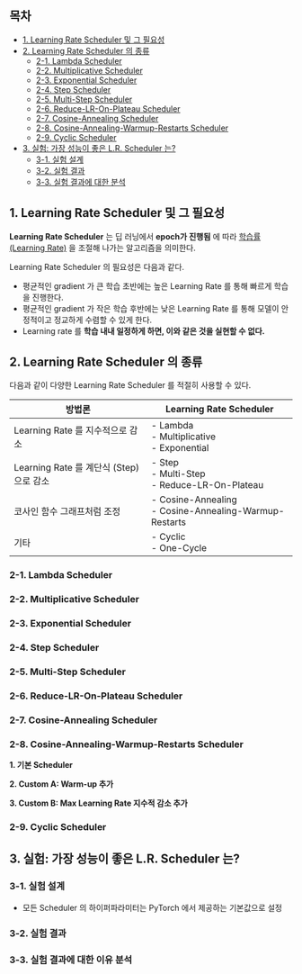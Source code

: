 ## 목차

* [1. Learning Rate Scheduler 및 그 필요성](#1-learning-rate-scheduler-및-그-필요성)
* [2. Learning Rate Scheduler 의 종류](#2-learning-rate-scheduler-의-종류)
  * [2-1. Lambda Scheduler](#2-1-lambda-scheduler)
  * [2-2. Multiplicative Scheduler](#2-2-multiplicative-scheduler)
  * [2-3. Exponential Scheduler](#2-3-exponential-scheduler)
  * [2-4. Step Scheduler](#2-4-step-scheduler)
  * [2-5. Multi-Step Scheduler](#2-5-multi-step-scheduler)
  * [2-6. Reduce-LR-On-Plateau Scheduler](#2-6-reduce-lr-on-plateau-scheduler)
  * [2-7. Cosine-Annealing Scheduler](#2-7-cosine-annealing-scheduler)
  * [2-8. Cosine-Annealing-Warmup-Restarts Scheduler](#2-8-cosine-annealing-warmup-restarts-scheduler)
  * [2-9. Cyclic Scheduler](#2-9-cyclic-scheduler)
* [3. 실험: 가장 성능이 좋은 L.R. Scheduler 는?](#3-실험-가장-성능이-좋은-lr-scheduler-는)
  * [3-1. 실험 설계](#3-1-실험-설계)
  * [3-2. 실험 결과](#3-2-실험-결과)
  * [3-3. 실험 결과에 대한 분석](#3-3-실험-결과에-대한-이유-분석)

## 1. Learning Rate Scheduler 및 그 필요성

**Learning Rate Scheduler** 는 딥 러닝에서 **epoch가 진행됨** 에 따라 [학습률 (Learning Rate)](딥러닝_기초_Learning_Rate.md) 을 조절해 나가는 알고리즘을 의미한다.

Learning Rate Scheduler 의 필요성은 다음과 같다.

* 평균적인 gradient 가 큰 학습 초반에는 높은 Learning Rate 를 통해 빠르게 학습을 진행한다.
* 평균적인 gradient 가 작은 학습 후반에는 낮은 Learning Rate 를 통해 모델이 안정적이고 정교하게 수렴할 수 있게 한다.
* Learning rate 를 **학습 내내 일정하게 하면, 이와 같은 것을 실현할 수 없다.**

## 2. Learning Rate Scheduler 의 종류

다음과 같이 다양한 Learning Rate Scheduler 를 적절히 사용할 수 있다.

| 방법론                              | Learning Rate Scheduler                                  |
|----------------------------------|----------------------------------------------------------|
| Learning Rate 를 지수적으로 감소         | - Lambda<br>- Multiplicative<br>- Exponential            |
| Learning Rate 를 계단식 (Step) 으로 감소 | - Step<br>- Multi-Step<br>- Reduce-LR-On-Plateau         |
| 코사인 함수 그래프처럼 조정                  | - Cosine-Annealing<br>- Cosine-Annealing-Warmup-Restarts |
| 기타                               | - Cyclic<br>- One-Cycle                                  |

### 2-1. Lambda Scheduler

### 2-2. Multiplicative Scheduler

### 2-3. Exponential Scheduler

### 2-4. Step Scheduler

### 2-5. Multi-Step Scheduler

### 2-6. Reduce-LR-On-Plateau Scheduler

### 2-7. Cosine-Annealing Scheduler

### 2-8. Cosine-Annealing-Warmup-Restarts Scheduler

**1. 기본 Scheduler**

**2. Custom A: Warm-up 추가**

**3. Custom B: Max Learning Rate 지수적 감소 추가**

### 2-9. Cyclic Scheduler

## 3. 실험: 가장 성능이 좋은 L.R. Scheduler 는?

### 3-1. 실험 설계

* 모든 Scheduler 의 하이퍼파라미터는 PyTorch 에서 제공하는 기본값으로 설정

### 3-2. 실험 결과

### 3-3. 실험 결과에 대한 이유 분석
